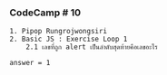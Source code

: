 ### CodeCamp # 10
    1. Pipop Rungrojwongsiri
    2. Basic JS : Exercise Loop 1
        2.1 เลขที่ถูก alert เป็นลำดับสุดท้ายคือเลขอะไร

    answer = 1
